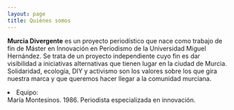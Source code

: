 ```yaml
---
layout: page
title: Quiénes somos
---
```


<b>Murcia Divergente</b>  es un proyecto periodístico que nace como trabajo de fin de Máster en Innovación en Periodismo de la Universidad Miguel Hernández. Se trata de un proyecto independiente cuyo fin es dar visibilidad a iniciativas alternativas que tienen lugar en la ciudad de Murcia.  Solidaridad, ecología, DIY y activismo son los valores sobre los que gira nuestra marca y que queremos hacer llegar a la comunidad murciana. 

<li>Equipo:</li> 

<dt>María Montesinos. 1986. Periodista especializada en innovación.</dt> 

   